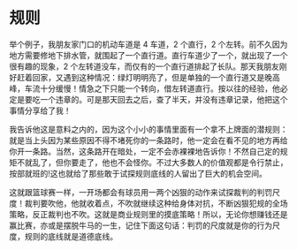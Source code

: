 # 规则

举个例子，我朋友家门口的机动车道是 4 车道，2 个直行，2 个左转。前不久因为地方需要修地下排水管，就围起了一个直行道。直行车道少了一个，就出现了一个很有趣的现象，2 个左转道没车，而仅有的一个直行道排起了长队。那天我朋友刚好赶着回家，又遇到这种情况：绿灯明明亮了，但是单独的一个直行道又是晚高峰，车流十分缓慢！情急之下只能一个转向，借左转道直行。按以往的经验，他必定是要吃一个违章的。可是那天回去之后，查了半天，并没有违章记录，他把这个事情分享给了我！

我告诉他这是意料之内的，因为这个小小的事情里面有一个拿不上牌面的潜规则：就是当上头因为某些原因不得不堵死你的一条路时，他一定会在看不见的地方再给你开一条路。当然，这条路开在暗处，一定不会赤裸裸地告诉你！不然自己定的规矩不就乱了，但你要走了，他也不会怪你。不过大多数人的价值观都是令行禁止，按部就班的!这也就给了那些敢于试探规则底线的人留出了巨大的机会空间。

这就跟篮球赛一样，一开场都会有球员用一两个凶狠的动作来试探裁判的判罚尺度！裁判要吹他，他就收着点，不吹就继续这种给身体对抗，不断凶狠犯规的全场策略，反正裁判也不吹。这就是商业规则里的摸底策略！所以，无论你想赚钱还是赢比赛，亦或是摆脱牛马的一生，记住下面这句话：判罚的尺度就是你的行为尺度，规则的底线就是道德底线。

